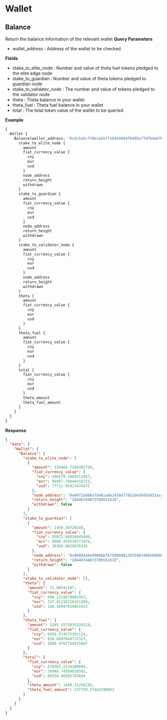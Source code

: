# Wallet

## Balance

Return the balance information of the relevant wallet
**Query Parameters**

- wallet_address : Address of the wallet to be checked

**Fields**

- stake_to_elite_node : Number and value of theta fuel tokens pledged to the elite edge node
- stake_to_guardian : Number and value of theta tokens pledged to guardian node
- stake_to_validator_node : The number and value of tokens pledged to the validator node
- theta : Theta balance in your wallet
- theta_fuel : Theta fuel balance in your wallet
- total : The total token value of the wallet to be queried

**Example**

```graphql
{
  Wallet {
    Balance(wallet_address: "0xdc5a5c776b1ee57f16454094f0405ef7d7bdeb76") {
      stake_to_elite_node {
        amount
        fiat_currency_value {
          cny
          eur
          usd
        }
        node_address
        return_height
        withdrawn
      }
      stake_to_guardian {
        amount
        fiat_currency_value {
          cny
          eur
          usd
        }
        node_address
        return_height
        withdrawn
      }
      stake_to_validator_node {
        amount
        fiat_currency_value {
          cny
          eur
          usd
        }
        node_address
        return_height
        withdrawn
      }
      theta {
        amount
        fiat_currency_value {
          cny
          eur
          usd
        }
      }
      theta_fuel {
        amount
        fiat_currency_value {
          cny
          eur
          usd
        }
      }
      total {
        fiat_currency_value {
          cny
          eur
          usd
        }
        theta_amount
        theta_fuel_amount
      }
    }
  }
}
```

**Response**

```json
{
  "data": {
    "Wallet": {
      "Balance": {
        "stake_to_elite_node": [
          {
            "amount": 234464.7168383758,
            "fiat_currency_value": {
              "cny": 496579.3869211467,
              "eur": 66987.70446416721,
              "usd": 77711.95413476475
            },
            "node_address": "0x0972a888a7d481ade1450d77852de59fd5831ac4",
            "return_height": "18446744073709551615",
            "withdrawn": false
          }
        ],
        "stake_to_guardian": [
          {
            "amount": 1459.30726549,
            "fiat_currency_value": {
              "cny": 65875.04016445606,
              "eur": 8886.429518272476,
              "usd": 10309.0829678335
            },
            "node_address": "0x88884a84d980bbfb7588888126fb903486bb8888",
            "return_height": "18446744073709551615",
            "withdrawn": false
          }
        ],
        "stake_to_validator_node": [],
        "theta": {
          "amount": 21.00541587,
          "fiat_currency_value": {
            "cny": 948.2119679865563,
            "eur": 127.91216219161369,
            "usd": 148.38997934061913
          }
        },
        "theta_fuel": {
          "amount": 3285.5575835328314,
          "fiat_currency_value": {
            "cny": 6958.574375391124,
            "eur": 938.6997044737323,
            "usd": 1088.9787754915687
          }
        },
        "total": {
          "fiat_currency_value": {
            "cny": 570361.2134289804,
            "eur": 76940.74584910503,
            "usd": 89258.40585743044
          },
          "theta_amount": 1480.31268136,
          "theta_fuel_amount": 237750.27442190863
        }
      }
    }
  }
}
```
